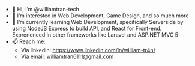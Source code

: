 - 👋 Hi, I’m @williamtran-tech
- 👀 I’m interested in Web Development, Game Design, and so much more
- 🌱 I’m currently learning Web Development, specifically Serverside by using NodeJS Express to build API, and React for Front-end. Exprerienced in other frameworks like Laravel and ASP.NET MVC 5
- 📫 Reach me:
    + Via linkedin: https://www.linkedin.com/in/william-tr4n/
    + Via email: williamtran6111@gmail.com

<!---
williamtran-tech/williamtran-tech is a ✨ special ✨ repository because its `README.md` (this file) appears on your GitHub profile.
You can click the Preview link to take a look at your changes.
--->
